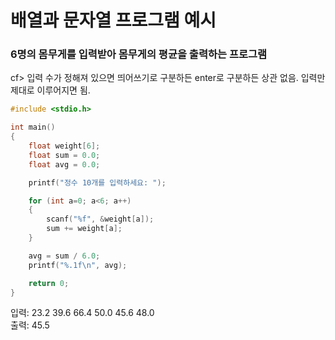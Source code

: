 # 배열과 문자열 프로그램 예시

### 6명의 몸무게를 입력받아 몸무게의 평균을 출력하는 프로그램

cf> 입력 수가 정해져 있으면 띄어쓰기로 구분하든 enter로 구분하든 상관 없음. 입력만 제대로 이루어지면 됨.
~~~c
#include <stdio.h>

int main()
{
    float weight[6];
    float sum = 0.0;
    float avg = 0.0;

    printf("정수 10개를 입력하세요: ");

    for (int a=0; a<6; a++)
    {
        scanf("%f", &weight[a]);
        sum += weight[a];
    }

    avg = sum / 6.0;
    printf("%.1f\n", avg);

    return 0;
}
~~~

입력: 23.2 39.6 66.4 50.0 45.6 48.0      
출력: 45.5       


